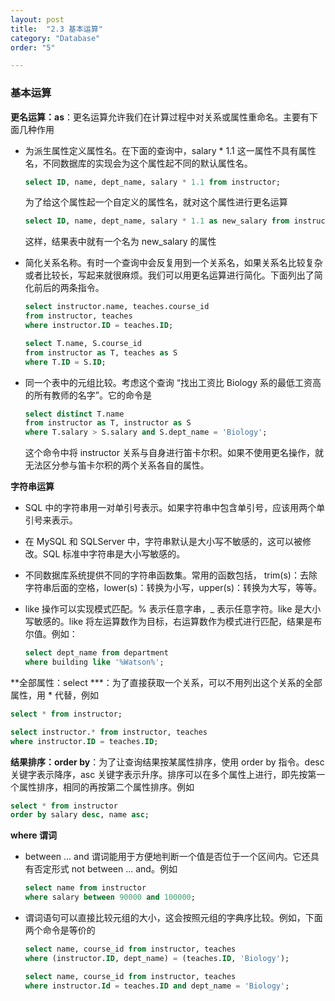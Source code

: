 ```yaml
---
layout: post
title:  "2.3 基本运算"
category: "Database"
order: "5"

---
```


### 基本运算

**更名运算：as**：更名运算允许我们在计算过程中对关系或属性重命名。主要有下面几种作用

- 为派生属性定义属性名。在下面的查询中，salary * 1.1 这一属性不具有属性名，不同数据库的实现会为这个属性起不同的默认属性名。

  ```sql
  select ID, name, dept_name, salary * 1.1 from instructor;
  ```

  为了给这个属性起一个自定义的属性名，就对这个属性进行更名运算

  ```sql
  select ID, name, dept_name, salary * 1.1 as new_salary from instructor;
  ```

  这样，结果表中就有一个名为 new_salary 的属性

- 简化关系名称。有时一个查询中会反复用到一个关系名，如果关系名比较复杂或者比较长，写起来就很麻烦。我们可以用更名运算进行简化。下面列出了简化前后的两条指令。

  ```sql
  select instructor.name, teaches.course_id
  from instructor, teaches
  where instructor.ID = teaches.ID;
  
  select T.name, S.course_id
  from instructor as T, teaches as S
  where T.ID = S.ID;
  ```

- 同一个表中的元组比较。考虑这个查询 “找出工资比 Biology 系的最低工资高的所有教师的名字”。它的命令是

  ```sql
  select distinct T.name
  from instructor as T, instructor as S
  where T.salary > S.salary and S.dept_name = 'Biology';
  ```

  这个命令中将 instructor 关系与自身进行笛卡尔积。如果不使用更名操作，就无法区分参与笛卡尔积的两个关系各自的属性。

**字符串运算**

- SQL 中的字符串用一对单引号表示。如果字符串中包含单引号，应该用两个单引号来表示。

- 在 MySQL 和 SQLServer 中，字符串默认是大小写不敏感的，这可以被修改。SQL 标准中字符串是大小写敏感的。

- 不同数据库系统提供不同的字符串函数集。常用的函数包括， trim(s)：去除字符串后面的空格，lower(s)：转换为小写，upper(s)：转换为大写，等等。

- like 操作可以实现模式匹配。% 表示任意字串，_ 表示任意字符。like 是大小写敏感的。like 将左运算数作为目标，右运算数作为模式进行匹配，结果是布尔值。例如：

  ```sql
  select dept_name from department
  where building like '%Watson%';
  ```

**全部属性：select ***：为了直接获取一个关系，可以不用列出这个关系的全部属性，用 * 代替，例如

```sql
select * from instructor;

select instructor.* from instructor, teaches
where instructor.ID = teaches.ID;
```

**结果排序：order by**：为了让查询结果按某属性排序，使用 order by 指令。desc 关键字表示降序，asc 关键字表示升序。排序可以在多个属性上进行，即先按第一个属性排序，相同的再按第二个属性排序。例如

```sql
select * from instructor
order by salary desc, name asc;
```

**where 谓词**

- between ... and 谓词能用于方便地判断一个值是否位于一个区间内。它还具有否定形式 not between ... and。例如

  ```sql
  select name from instructor
  where salary between 90000 and 100000;
  ```

- 谓词语句可以直接比较元组的大小，这会按照元组的字典序比较。例如，下面两个命令是等价的

  ```sql
  select name, course_id from instructor, teaches
  where (instructor.ID, dept_name) = (teaches.ID, 'Biology');
  
  select name, course_id from instructor, teaches
  where instructor.Id = teaches.ID and dept_name = 'Biology';
  ```